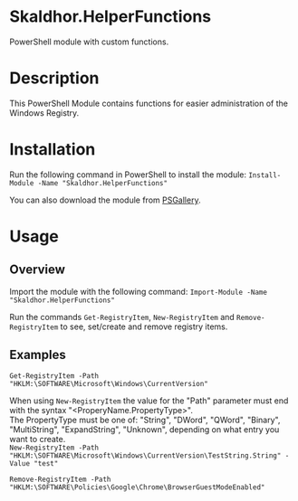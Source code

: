 # Skaldhor.HelperFunctions
PowerShell module with custom functions.

# Description
This PowerShell Module contains functions for easier administration of the Windows Registry.

# Installation
Run the following command in PowerShell to install the module:
`Install-Module -Name "Skaldhor.HelperFunctions"`

You can also download the module from [PSGallery](https://www.powershellgallery.com/packages/Skaldhor.HelperFunctions).

# Usage
## Overview
Import the module with the following command:
`Import-Module -Name "Skaldhor.HelperFunctions"`

Run the commands `Get-RegistryItem`, `New-RegistryItem` and `Remove-RegistryItem` to see, set/create and remove registry items.

## Examples
`Get-RegistryItem -Path "HKLM:\SOFTWARE\Microsoft\Windows\CurrentVersion"`

When using `New-RegistryItem` the value for the "Path" parameter must end with the syntax "<ProperyName.PropertyType>".\
The PropertyType must be one of: "String", "DWord", "QWord", "Binary", "MultiString", "ExpandString", "Unknown", depending on what entry you want to create.\
`New-RegistryItem -Path "HKLM:\SOFTWARE\Microsoft\Windows\CurrentVersion\TestString.String" -Value "test"`

`Remove-RegistryItem -Path "HKLM:\SOFTWARE\Policies\Google\Chrome\BrowserGuestModeEnabled"`
